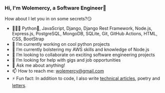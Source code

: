 ### Hi, I'm Wolemercy, a Software Engineer👋

<!--
**Wolemercy/wolemercy** is a ✨ _special_ ✨ repository because its `README.md` (this file) appears on your GitHub profile.
-->
How about I let you in on some secrets?😏

- 👨🏾‍💻 Python🐍, JavaScript, Django, Django Rest Framework, Node.js, Express.js, PostgreSQL, MongoDB, SQLite, Git, GitHub Actions, HTML, CSS, BootStrap
- 🔭 I’m currently working on cool python projects
- 🌱 I’m currently bolstering my AWS skills and knowledge of Node.js
- 👯 I’m looking to collaborate on exciting software engineering projects
- 🤔 I’m looking for help with gigs and job opportunities
- 💬 Ask me about anything!
- 📫 How to reach me: wolemercy@gmail.com
- ⚡ Fun fact: In addition to code, I also write [technical articles](https://dev.to/wolemercy), poetry and [letters](http://substack.com/wolemercy).

